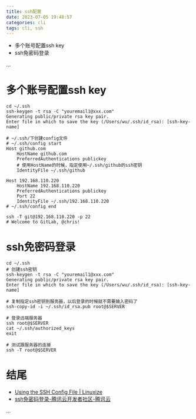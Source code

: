```yaml
---
title: ssh配置
date: 2023-07-05 19:48:57
categories: cli
tags: cli, ssh
---
```


- 多个账号配置ssh key
- ssh免密码登录

...

<!-- more -->

# 多个账号配置ssh key

```shell
cd ~/.ssh
ssh-keygen -t rsa -C "youremail1@xxx.com"
Generating public/private rsa key pair.
Enter file in which to save the key (/Users/wu/.ssh/id_rsa): [ssh-key-name]

# ~/.ssh/下创建config文件
# ~/.ssh/config start
Host github.com
    HostName github.com
    PreferredAuthentications publickey
    # 使用HostName的时候，指定使用~/.ssh/github的ssh密钥
    IdentityFile ~/.ssh/github

Host 192.168.110.220
    HostName 192.168.110.220
    PreferredAuthentications publickey
    Port 22
    IdentityFile ~/.ssh/192.168.110.220
# ~/.ssh/config end

ssh -T git@192.168.110.220 -p 22
# Welcome to GitLab, @chris!
```

# ssh免密码登录

```shell
cd ~/.ssh
# 创建ssh密钥
ssh-keygen -t rsa -C "youremail1@xxx.com"
Generating public/private rsa key pair.
Enter file in which to save the key (/Users/wu/.ssh/id_rsa): [ssh-key-name]

# 复制指定ssh密钥到服务器，以后登录的时候就不需要输入密码了
ssh-copy-id -i ~/.ssh/id_rsa.pub root@$SERVER

# 登录远端服务器
ssh root@$SERVER
cat ~/.ssh/authorized_keys
exit

# 测试跟服务器的连接
ssh -T root@$SERVER
```

# 结尾

- [Using the SSH Config File | Linuxize](https://linuxize.com/post/using-the-ssh-config-file/)
- [ssh免密码登录-腾讯云开发者社区-腾讯云](https://cloud.tencent.com/developer/article/1456064)

...